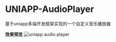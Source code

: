 # UNIAPP-AudioPlayer
基于uniapp多端开发框架实现的一个自定义音乐播放器

**效果预览**
![uniapp audio player]('../static/preview-a.png')